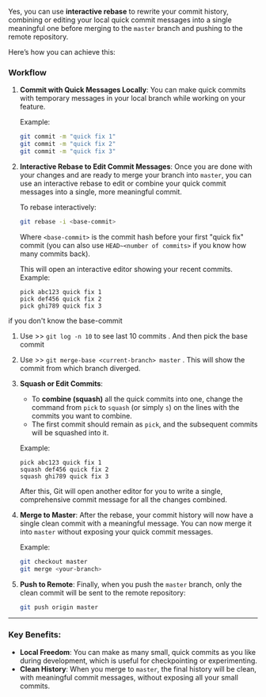 Yes, you can use **interactive rebase** to rewrite your commit history, combining or editing your local quick commit messages into a single meaningful one before merging to the `master` branch and pushing to the remote repository.

Here’s how you can achieve this:

### Workflow

1. **Commit with Quick Messages Locally**:
   You can make quick commits with temporary messages in your local branch while working on your feature.
   
   Example:
   ```bash
   git commit -m "quick fix 1"
   git commit -m "quick fix 2"
   git commit -m "quick fix 3"
   ```

2. **Interactive Rebase to Edit Commit Messages**:
   Once you are done with your changes and are ready to merge your branch into `master`, you can use an interactive rebase to edit or combine your quick commit messages into a single, more meaningful commit.

   To rebase interactively:
   ```bash
   git rebase -i <base-commit>
   ```
   Where `<base-commit>` is the commit hash before your first "quick fix" commit (you can also use `HEAD~<number of commits>` if you know how many commits back).

   This will open an interactive editor showing your recent commits. Example:
   ```
   pick abc123 quick fix 1
   pick def456 quick fix 2
   pick ghi789 quick fix 3
   ```

  if you don't know the base-commit 
  1. Use >> `git log -n 10` to see last 10 commits . And then pick the base commit 
  2. Use >> `git merge-base <current-branch> master` . This will show the commit from which branch diverged. 

3. **Squash or Edit Commits**:
   - To **combine (squash)** all the quick commits into one, change the command from `pick` to `squash` (or simply `s`) on the lines with the commits you want to combine.
   - The first commit should remain as `pick`, and the subsequent commits will be squashed into it.

   Example:
   ```
   pick abc123 quick fix 1
   squash def456 quick fix 2
   squash ghi789 quick fix 3
   ```

   After this, Git will open another editor for you to write a single, comprehensive commit message for all the changes combined.

4. **Merge to Master**:
   After the rebase, your commit history will now have a single clean commit with a meaningful message. You can now merge it into `master` without exposing your quick commit messages.
   
   Example:
   ```bash
   git checkout master
   git merge <your-branch>
   ```

5. **Push to Remote**:
   Finally, when you push the `master` branch, only the clean commit will be sent to the remote repository:
   ```bash
   git push origin master
   ```

---

### Key Benefits:
- **Local Freedom**: You can make as many small, quick commits as you like during development, which is useful for checkpointing or experimenting.
- **Clean History**: When you merge to `master`, the final history will be clean, with meaningful commit messages, without exposing all your small commits.
